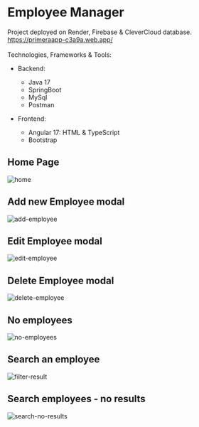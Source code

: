 # Employee Manager
Project deployed on Render, Firebase & CleverCloud database. <br>
https://primeraapp-c3a9a.web.app/ 
 <br> <br>
Technologies, Frameworks & Tools:
- Backend:
  - Java 17
  - SpringBoot
  - MySql
  - Postman

- Frontend:
  - Angular 17: HTML & TypeScript
  - Bootstrap

## Home Page
![home](https://github.com/abuindario/employee-manager/assets/92298516/a361f489-3473-4f11-b20d-d3ffaa9a4a15)
## Add new Employee modal
![add-employee](https://github.com/abuindario/employee-manager/assets/92298516/7cd1c119-0bf6-4828-a46b-5b4afc54cc39)
## Edit Employee modal
![edit-employee](https://github.com/abuindario/employee-manager/assets/92298516/a620e071-8f91-4a18-9c0a-f39f017be432)
## Delete Employee modal
![delete-employee](https://github.com/abuindario/employee-manager/assets/92298516/27e58f89-1e6b-4aa8-8abf-d5488d94b7e1)
## No employees
![no-employees](https://github.com/abuindario/employee-manager/assets/92298516/9680e545-3ee1-425e-9782-0e03da1bcf8b)
## Search an employee
![filter-result](https://github.com/abuindario/employee-manager/assets/92298516/1c617dd9-258d-4940-b310-0e5c67e337f4)
## Search employees - no results
![search-no-results](https://github.com/abuindario/employee-manager/assets/92298516/ce397e85-419a-4d00-9061-9372d1660765)
